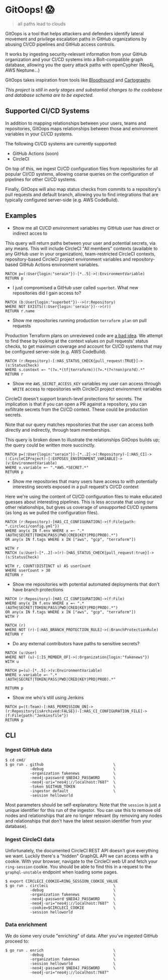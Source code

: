 # GitOops! 😱

> all paths lead to clouds

GitOops is a tool that helps attackers and defenders identify lateral movement and privilege escalation paths in GitHub organizations by abusing CI/CD pipelines and GitHub access controls.

It works by ingesting security-relevant information from your GitHub organization and your CI/CD systems into a Bolt-compatible graph database, allowing you the query attack paths with openCypher (Neo4j, AWS Neptune...)

GitOops takes inspiration from tools like [Bloodhound](https://github.com/BloodHoundAD/BloodHound) and [Cartography](https://github.com/lyft/cartography).

_This project is still in early stages and substantial changes to the codebase and database schema are to be expected._

## Supported CI/CD Systems

In addition to mapping relationships between your users, teams and repositories, GitOops maps relationships between those and environment variables in your CI/CD systems.

The following CI/CD systems are currently supported:

- GitHub Actions (soon)
- CircleCI

On top of this, we ingest CI/CD configuration files from repositories for all popular CI/CD systems, allowing coarse queries on the configuration of pipelines for other CI/CD systems.

Finally, GitOops will also map status checks from commits to a repository's pull requests and default branch, allowing you to find integrations that are typically configured server-side (e.g. AWS CodeBuild).

## Examples

- Show me all CI/CD environment variables my GitHub user has direct or indirect acces to

This query will return paths between your user and potential secrets, via any means. This will include CircleCI "All members" contexts (available to any GitHub user in your organization), team-restricted CircleCI contexts, repository-based CircleCI project environment variables and repository-based GitHub Actions environment variables.

```
MATCH p=(:User{login:"serain"})-[*..5]->(:EnvironmentVariable)
RETURN p
```

- I just compromised a GitHub user called `superbot`. What new repositories did I gain access to?

```
MATCH (b:User{login:"superbot"})-->(r:Repository)
WHERE NOT EXISTS((:User{login:'serain'})-->(r))
RETURN r.name
```

- Show me repositories running production `terraform plan` on pull requests

Production Terraform plans on unreviewed code are [a bad idea](https://alex.kaskaso.li/post/terraform-plan-rce). We attempt to find these by looking at the context values on pull requests' status checks, to get maximum coverage and account for CI/CD systems that may be configured server-side (e.g. AWS CodeBuild).

```
MATCH (r:Repository)-[:HAS_STATUS_CHECK{pull_request:TRUE}]->(s:StatusCheck)
WHERE s.context =~ "(?=.*(tf|terraform))(?=.*(?<!non)pro?d).*"
RETURN r
```

- Show me `AWS_SECRET_ACCESS_KEY` variables my user can access through `WRITE` access to repositories with CircleCI project environment variables

CircleCI doesn't support branch-level protections for secrets. The implication is that if you can open a PR against a repository, you can exfiltrate secrets from the CI/CD context. These could be production secrets.

Note that our query matches repositories that the user can access both directly and indirectly, through team memberships.

This query is broken down to illustrate the relationships GitOops builds up; the query could be written more succinctly.

```
MATCH p=(:User{login:"serain"})-[*..2]->(:Repository)-[:HAS_CI]->(:CircleCIProject)-[:EXPOSES_ENVIRONMENT_VARIABLE]->(v:EnvironmentVariable)
WHERE v.variable =~ ".*AWS.*SECRET.*"
RETURN p
```

- Show me repositories that many users have access to with potentially interesting secrets exposed in a pull request's CI/CD context

Here we're using the content of CI/CD configuration files to make educated guesses about interesting pipelines. This is less accurate that using our other relationships, but gives us coverage of unsupported CI/CD systems (as long as we pulled the configuration files).

```
MATCH (r:Repository)-[HAS_CI_CONFIGURATION]->(f:File{path: ".circleci/config.yml"})
WHERE any(x IN f.env WHERE x =~ ".*(AUTH|SECRET|TOKEN|PASS|PWD|CRED|KEY|PRD|PROD).*")
OR any(x IN f.tags WHERE x IN ["aws", "gcp", "terraform"])

WITH r
MATCH (u:User)-[*..2]->(r)-[HAS_STATUS_CHECK{pull_request:true}]->(s:StatusCheck)

WITH r, COUNT(DISTINCT u) AS userCount
WHERE userCount > 30
RETURN r
```

- Show me repositories with potential automated deployments that don't have branch protections

```
MATCH (r:Repository)-[HAS_CI_CONFIGURATION]->(f:File)
WHERE any(x IN f.env WHERE x =~ ".*(AUTH|SECRET|TOKEN|PASS|PWD|CRED|KEY|PRD|PROD).*")
OR any(x IN f.tags WHERE x IN ["aws", "gcp", "terraform"])
WITH r

MATCH (r)
WHERE NOT (r)-[:HAS_BRANCH_PROTECTION_RULE]->(:BranchProtectionRule)
RETURN r
```

- Do any external contributors have paths to sensitive secrets?

```
MATCH (u:User)
WHERE NOT (u)-[:IS_MEMBER_OF]->(:Organization{login:"fakenews"})
WITH u

MATCH p=(u)-[*..5]->(v:EnvironmentVariable)
WHERE v.variable =~ ".*(AUTH|SECRET|TOKEN|PASS|PWD|CRED|KEY|PRD|PROD).*"

RETURN p
```

- Show me who's still using Jenkins

```
MATCH p=(t:Team)-[:HAS_PERMISSION_ON]->(r:Repository{isArchived:FALSE})-[:HAS_CI_CONFIGURATION_FILE]->(f:File{path:"Jenkinsfile"})
RETURN p
```

## CLI

### Ingest GitHub data

```
$ cd cmd/
$ go run . github								\
		   -debug								\
		   -organization fakenews				\
		   -neo4j-password $NEO4J_PASSWORD		\
		   -neo4j-uri="neo4j://localhost:7687"	\
		   -token $GITHUB_TOKEN					\
		   -ingestor default					\
		   -session helloworld
```

Most parameters should be self-explanatory. Note that the `session` is just a unique identifier for this run of the ingestor. You can use this to remove old nodes and relationships that are no longer relevant (by removing any nodes and relationships that don't have the latest session identifier from your database).

### Ingest CircleCI data

Unfortunately, the documented CircleCI REST API doesn't give everything we want. Luckily there's a "hidden" GraphQL API we can access with a cookie. With your browser, navigate to the CircleCI web UI and fetch your `ring-session` cookie. You should be able to find this in a request to the `graphql-unstable` endpoint when loading some pages.

```
$ export CIRCLECI_COOKIE=RING_SESSION_COOKIE_VALUE
$ go run . circleci								\
		   -debug								\
		   -organization fakenews				\
		   -neo4j-password $NEO4J_PASSWORD		\
		   -neo4j-uri="neo4j://localhost:7687"	\
		   -cookie=$CIRCLECI_COOKIE				\
		   -session helloworld
```

### Data enrichment

We do some very crude "enriching" of data. After you've ingested GitHub proceed to:

```
$ go run . enrich 								\
		   -debug								\
		   -organization fakenews				\
		   -session helloworld					\
		   -neo4j-password $NEO4J_PASSWORD		\
		   -neo4j-uri="neo4j://localhost:7687"
```
